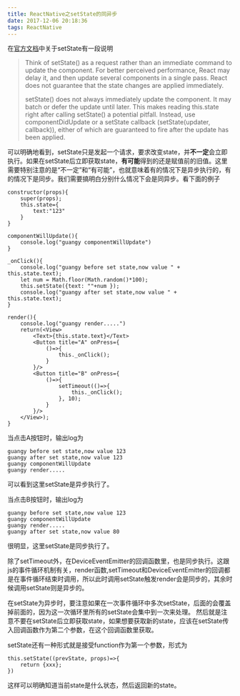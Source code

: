```yaml
---
title: ReactNative之setState的同异步
date: 2017-12-06 20:18:36
tags: ReactNative
---
```

在[官方文档](https://reactjs.org/docs/react-component.html#setstate)中关于setState有一段说明

> Think of setState() as a request rather than an immediate command to update the component. For better perceived performance, React may delay it, and then update several components in a single pass. React does not guarantee that the state changes are applied immediately.
> 
> setState() does not always immediately update the component. It may batch or defer the update until later. This makes reading this.state right after calling setState() a potential pitfall. Instead, use componentDidUpdate or a setState callback (setState(updater, callback)), either of which are guaranteed to fire after the update has been applied. 

可以明确地看到，setState只是发起一个请求，要求改变state，并**不一定**会立即执行。如果在setState后立即获取state，**有可能**得到的还是赋值前的旧值。这里需要特别注意的是“不一定”和“有可能”，也就意味着有的情况下是异步执行的，有的情况下是同步。我们需要搞明白分别什么情况下会是同异步。看下面的例子

    constructor(props){
    	super(props);
    	this.state={
    		text:"123"
    	}
    }
    
    componentWillUpdate(){
    	console.log("guangy componentWillUpdate")
    }
    
    _onClick(){
    	console.log("guangy before set state,now value " + this.state.text);
    	let num = Math.floor(Math.random()*100);
    	this.setState({text: ""+num });
    	console.log("guangy after set state,now value " + this.state.text);
    }
    
    render(){
    	console.log("guangy render.....")
    	return(<View>
    		<Text>{this.state.text}</Text>
    		<Button title="A" onPress={
    			()=>{
    				this._onClick();
    			}
    		}/>
    		<Button title="B" onPress={
    			()=>{
       				setTimeout(()=>{
    					this._onClick();
       				}, 10);
    			}
    		}/>
    	</View>);
    }
当点击A按钮时，输出log为

	guangy before set state,now value 123
	guangy after set state,now value 123
	guangy componentWillUpdate
	guangy render.....
可以看到这里setState是异步执行了。

当点击B按钮时，输出log为

	guangy before set state,now value 123
	guangy componentWillUpdate
	guangy render.....
	guangy after set state,now value 80
很明显，这里setState是同步执行了。

除了setTimeout外，在DeviceEventEmitter的回调函数里，也是同步执行。这跟js的事件循环机制有关，render函数,setTimeout和DeviceEventEmitter的回调都是在事件循环结束时调用，所以此时调用setState触发render会是同步的，其余时候调用setState则是异步的。

在setState为异步时，要注意如果在一次事件循环中多次setState，后面的会覆盖掉前面的，因为这一次循环里所有的setState会集中到一次来处理。 然后就是注意不要在setState后立即获取state，如果想要获取新的state，应该在setState传入回调函数作为第二个参数，在这个回调函数里获取。

setState还有一种形式就是接受function作为第一个参数，形式为

	this.setState((prevState, props)=>{
		return {xxx};
	})
这样可以明确知道当前state是什么状态，然后返回新的state。